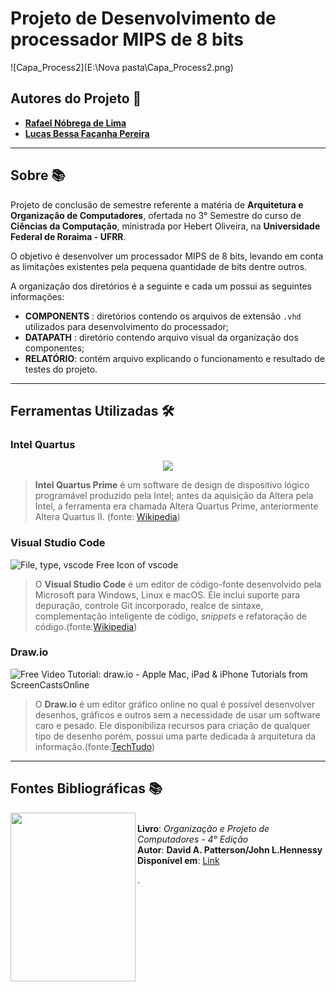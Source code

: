 # Projeto de Desenvolvimento de processador MIPS de 8 bits

![Capa_Process2](E:\Nova pasta\Capa_Process2.png)

## Autores do Projeto 🤝

* [**Rafael Nóbrega de Lima**](https://https://github.com/KylixXD)
* [**Lucas Bessa Façanha Pereira**](https://github.com/llBessa) 
---
## Sobre 📚
Projeto de conclusão de semestre referente a matéria de **Arquitetura e Organização de Computadores**, ofertada no 3° Semestre do curso de **Ciências da Computação**, ministrada por Hebert Oliveira, na **Universidade Federal de Roraima - UFRR**.

O objetivo é desenvolver um processador MIPS de 8 bits, levando em conta as limitações existentes pela pequena quantidade de bits dentre outros.

A organização dos diretórios é a seguinte e cada um possui as seguintes informações:
* **COMPONENTS** : diretórios contendo os arquivos de extensão `.vhd` utilizados para desenvolvimento do processador;
* **DATAPATH** : diretório contendo arquivo visual da organização dos componentes;
* **RELATÓRIO**: contém arquivo explicando o funcionamento e resultado de testes do projeto.

---
## Ferramentas Utilizadas 🛠
### Intel Quartus
<p align='center'>
<img src="https://www.jackenhack.com/wp-content/uploads/2020/01/Quartus_prime_icon.png">
</p>

> **Intel Quartus Prime** é um software de design de dispositivo lógico programável produzido pela Intel; antes da aquisição da Altera pela Intel, a ferramenta era chamada Altera Quartus Prime, anteriormente Altera Quartus II. (fonte: [Wikipedia](https://en.wikipedia.org/wiki/Intel_Quartus_Prime))

### Visual Studio Code

![File, type, vscode Free Icon of vscode](https://cdn.icon-icons.com/icons2/2107/PNG/512/file_type_vscode_icon_130084.png)

> O **Visual Studio Code** é um editor de código-fonte desenvolvido pela Microsoft para Windows, Linux e macOS. Ele inclui suporte para depuração, controle Git incorporado, realce de sintaxe, complementação inteligente de código, *snippets* e refatoração de código.(fonte:[Wikipedia](https://pt.wikipedia.org/wiki/Visual_Studio_Code))

### Draw.io

![Free Video Tutorial: draw.io - Apple Mac, iPad & iPhone Tutorials from  ScreenCastsOnline](https://screencastsonline.com/site/show/icons-new/180/SCOM0897-180.png)

>O **Draw.io** é um editor gráfico online no qual é possível desenvolver desenhos, gráficos e outros sem a necessidade de usar um software caro e pesado. Ele disponibiliza recursos para criação de qualquer tipo de desenho porém, possui uma parte dedicada à arquitetura da informação.(fonte:[TechTudo](https://www.techtudo.com.br/tudo-sobre/drawio.html))



---
## Fontes Bibliográficas 📚

<p>
<img align="left" width="200" height="270" src="https://images-na.ssl-images-amazon.com/images/I/8118crB0kyL.jpg"><br>
<b> Livro</b>: <i>Organização e Projeto de Computadores - 4° Edição</i> <br>
<b> Autor</b>: <b>David A. Patterson/John L.Hennessy</b> <br>
 <b>Disponível em</b>: <a href="https://www.amazon.com.br/Organiza%C3%A7%C3%A3o-Projeto-Computadores-David-Patterson/dp/853523585X">Link</a>
</p>
.
